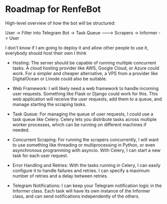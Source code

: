 # Roadmap for RenfeBot

High-level overview of how the bot will be structured:

User -> Filter into Telegram Bot -> Task Queue ---> Scrapers -> Informer -> User

I don't know if I am going to deploy it and allow other people to use it,
everybody should host their own I think

- Hosting: The server should be capable of running multiple concurrent tasks. A
cloud hosting provider like AWS, Google Cloud, or Azure could work. For a
simpler and cheaper alternative, a VPS from a provider like DigitalOcean or
Linode could also be suitable.

- Web Framework: I will likely need a web framework to handle incoming user
requests. Something like Flask or Django could work for this. This web
application will receive the user requests, add them to a queue, and manage
starting the scraping tasks.

- Task Queue: For managing the queue of user requests, I could use a task queue
like Celery. Celery lets you distribute tasks across multiple worker processes,
which can be running on different machines if needed.

- Concurrent Scraping: For running the scrapers concurrently, I will want to use
something like threading or multiprocessing in Python, or even asynchronous
programming with asyncio. With Celery, I can start a new task for each user
request.

- Error Handling and Retries: With the tasks running in Celery, I can easily
configure it to handle failures and retries. I can specify a maximum number of
retries and a delay between retries.

- Telegram Notifications: I can keep your Telegram notification logic in the
Informer class. Each task will have its own instance of the Informer class, and
can send notifications independently of the others.
